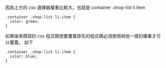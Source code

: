 因為上方的 css 選擇器權重比較大，也就是 container .shop-list li.item

```
.container .shop-list li.item {
  color: green;
}
```

如果後來撰寫的 css 程式碼想要覆蓋原先的程式碼必須使用與他一樣的權重才可以覆蓋。
如下

```
.container .shop-list li.item {
  color: blue;
}
```
